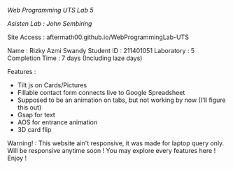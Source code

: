 _Web Programming UTS Lab 5_

_Asisten Lab : John Sembiring_

Site Access : aftermath00.github.io/WebProgrammingLab-UTS

Name : Rizky Azmi Swandy
Student ID : 211401051
Laboratory : 5
Completion Time : 7 days (Including laze days)

Features :

- Tilt js on Cards/Pictures
- Fillable contact form connects live to Google Spreadsheet
- Supposed to be an animation on tabs, but not working by now (I'll figure this out)
- Gsap for text
- AOS for entrance animation
- 3D card flip

Warning! : This website ain't responsive, it was made for laptop query only. Will be responsive anytime soon !
You may explore every features here ! Enjoy !
